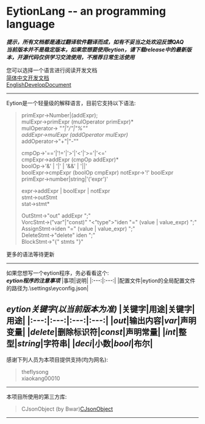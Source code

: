 # EytionLang -- an programming language
***提示，所有文档都是通过翻译软件翻译而成，如有不妥当之处欢迎反馈QAQ***  
***当前版本并不是稳定版本，如果您想要使用eytion，请下载release中的最新版本，开源代码仅供学习交流使用，不推荐日常生活使用***  

您可以选择一个语言进行阅读开发文档  
[简体中文开发文档](doc/zh-cn.md)  
[EnglishDevelopDocument](doc/en-us.md)  
  
---
 
Eytion是一个轻量级的解释语言，目前它支持以下语法:    
> primExpr->Number|(addExpr);  
> mulExpr->primExpr (mulOperator primExpr)*  
> mulOperator-> "*"|"/"|"%""  
> addExpr->mulExpr (addOperator mulExpr)*  
> addOperator->"+"|"-""  
>   
> cmpOp->'=='|'!='|'>'|'<'|'>='|'<='  
> cmpExpr->addExpr (cmpOp addExpr)*  
> boolOp->'&' | '|' | '&&' | '||'  
> boolExpr->cmpExpr (boolOp cmpExpr) 
> notExpr->'!' boolExpr  
> primExpr->number|string|'('expr')'  
>   
> expr->addExpr | boolExpr | notExpr  
> stmt->outStmt  
> stat->stmt*  
>   
> OutStmt->"out" addExpr ";"  
> VorcStmt->("var"|"const)" "<"type">"iden "=" (value | value_expr) ";"  
> AssignStmt->iden "=" (value | value_expr) ";"  
> DeleteStmt->"delete" iden ";"  
> BlockStmt->"{" stmts "}"  
> 
更多的语法等待更新  
  
---  
  
如果您想写一个eytion程序，务必看看这个:  
***eytion程序的注意事项***
|事项|说明|
|:---:|:---:|
|配置文件|eytion的全局配置文件的路径为.\settings\eyconfig.json|  
  
***eytion关键字(以当前版本为准)***
|关键字|用途|关键字|用途|
|:---:|:---:|:---:|:---:|
|***out***|输出内容|***var***|声明变量|
|***delete***|删除标识符|***const***|声明常量|
|***int***|整型|***string***|字符串|
|***deci***|小数|***bool***|布尔|
---
  
感谢下列人员为本项目提供支持(均为网名):
> theflysong  
> xiaokang00010

---  
  
本项目所使用的第三方库:    
> CJsonObject (by Bwar)[CJsonObject](https://github.com/Bwar/CJsonObject)

---